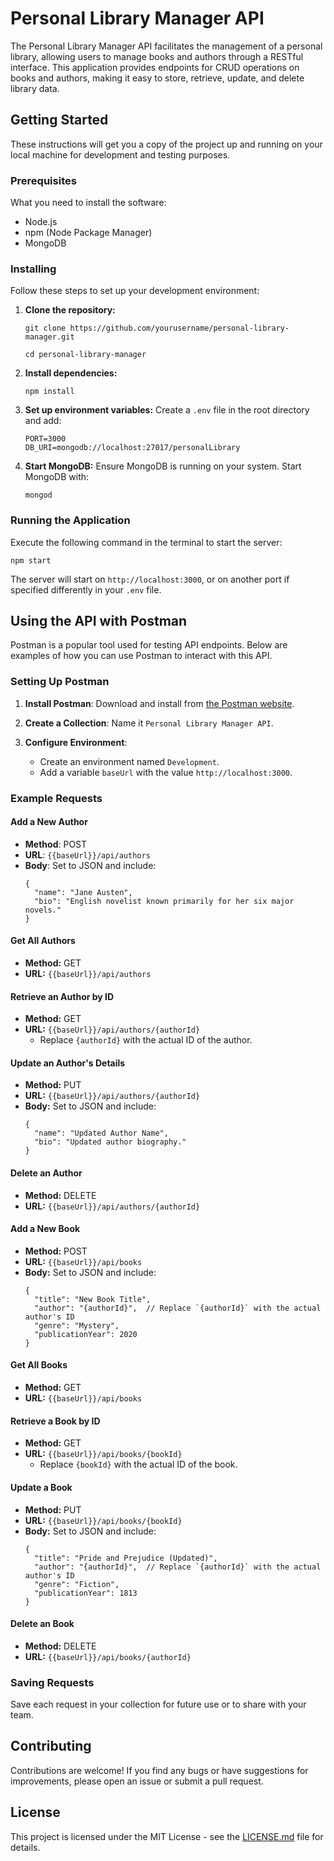 # Personal Library Manager API

The Personal Library Manager API facilitates the management of a personal library, allowing users to manage books and authors through a RESTful interface. This application provides endpoints for CRUD operations on books and authors, making it easy to store, retrieve, update, and delete library data.

## Getting Started

These instructions will get you a copy of the project up and running on your local machine for development and testing purposes.

### Prerequisites

What you need to install the software:

- Node.js
- npm (Node Package Manager)
- MongoDB

### Installing

Follow these steps to set up your development environment:

1. **Clone the repository:**

   ```
   git clone https://github.com/yourusername/personal-library-manager.git

   cd personal-library-manager
   ```

2. **Install dependencies:**

   ```
   npm install
   ```

3. **Set up environment variables:**
   Create a `.env` file in the root directory and add:

   ```
   PORT=3000
   DB_URI=mongodb://localhost:27017/personalLibrary
   ```

4. **Start MongoDB:**
   Ensure MongoDB is running on your system. Start MongoDB with:

   ```
   mongod
   ```

### Running the Application

Execute the following command in the terminal to start the server:

```
npm start
```

The server will start on `http://localhost:3000`, or on another port if specified differently in your `.env` file.

## Using the API with Postman

Postman is a popular tool used for testing API endpoints. Below are examples of how you can use Postman to interact with this API.

### Setting Up Postman

1. **Install Postman**: Download and install from [the Postman website](https://www.postman.com/downloads/).

2. **Create a Collection**: Name it `Personal Library Manager API`.

3. **Configure Environment**:
   - Create an environment named `Development`.
   - Add a variable `baseUrl` with the value `http://localhost:3000`.

### Example Requests

#### Add a New Author

- **Method**: POST
- **URL**: `{{baseUrl}}/api/authors`
- **Body**: Set to JSON and include:
  ```
  {
    "name": "Jane Austen",
    "bio": "English novelist known primarily for her six major novels."
  }
  ```

#### Get All Authors

- **Method:** GET
- **URL:** `{{baseUrl}}/api/authors`

#### Retrieve an Author by ID

- **Method:** GET
- **URL:** `{{baseUrl}}/api/authors/{authorId}`
  - Replace `{authorId}` with the actual ID of the author.

#### Update an Author's Details

- **Method:** PUT
- **URL:** `{{baseUrl}}/api/authors/{authorId}`
- **Body:** Set to JSON and include:
  ```
  {
    "name": "Updated Author Name",
    "bio": "Updated author biography."
  }
  ```

#### Delete an Author

- **Method:** DELETE
- **URL:** `{{baseUrl}}/api/authors/{authorId}`

#### Add a New Book

- **Method:** POST
- **URL:** `{{baseUrl}}/api/books`
- **Body:** Set to JSON and include:
  ```
  {
    "title": "New Book Title",
    "author": "{authorId}",  // Replace `{authorId}` with the actual author's ID
    "genre": "Mystery",
    "publicationYear": 2020
  }
  ```

#### Get All Books

- **Method:** GET
- **URL:** `{{baseUrl}}/api/books`

#### Retrieve a Book by ID

- **Method:** GET
- **URL:** `{{baseUrl}}/api/books/{bookId}`
  - Replace `{bookId}` with the actual ID of the book.

#### Update a Book

- **Method:** PUT
- **URL:** `{{baseUrl}}/api/books/{bookId}`
- **Body:** Set to JSON and include:
  ```
  {
    "title": "Pride and Prejudice (Updated)",
    "author": "{authorId}",  // Replace `{authorId}` with the actual author's ID
    "genre": "Fiction",
    "publicationYear": 1813
  }
  ```

#### Delete an Book

- **Method:** DELETE
- **URL:** `{{baseUrl}}/api/books/{authorId}`

### Saving Requests

Save each request in your collection for future use or to share with your team.

## Contributing

Contributions are welcome! If you find any bugs or have suggestions for improvements, please open an issue or submit a pull request.

## License

This project is licensed under the MIT License - see the [LICENSE.md](LICENSE.md) file for details.
